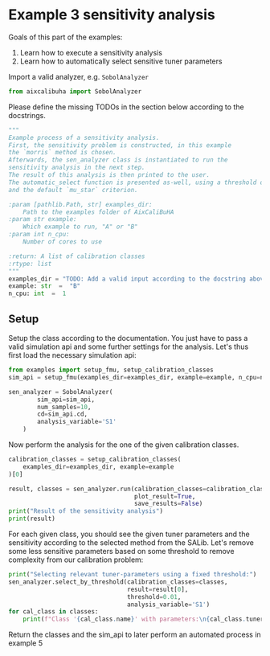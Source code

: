  # Example 3 sensitivity analysis
 Goals of this part of the examples:
 1. Learn how to execute a sensitivity analysis
 2. Learn how to automatically select sensitive tuner parameters

 Import a valid analyzer, e.g. `SobolAnalyzer`
```python
from aixcalibuha import SobolAnalyzer
```
 Please define the missing TODOs in the section below according to the docstrings.
```python
"""
Example process of a sensitivity analysis.
First, the sensitivity problem is constructed, in this example
the `morris` method is chosen.
Afterwards, the sen_analyzer class is instantiated to run the
sensitivity analysis in the next step.
The result of this analysis is then printed to the user.
The automatic_select function is presented as-well, using a threshold of 1
and the default `mu_star` criterion.

:param [pathlib.Path, str] examples_dir:
    Path to the examples folder of AixCaliBuHA
:param str example:
    Which example to run, "A" or "B"
:param int n_cpu:
    Number of cores to use

:return: A list of calibration classes
:rtype: list
"""
examples_dir = "TODO: Add a valid input according to the docstring above"
example: str  =  "B"
n_cpu: int  =  1
```
 ## Setup
 Setup the class according to the documentation.
 You just have to pass a valid simulation api and
 some further settings for the analysis.
 Let's thus first load the necessary simulation api:
```python
from examples import setup_fmu, setup_calibration_classes
sim_api = setup_fmu(examples_dir=examples_dir, example=example, n_cpu=n_cpu)

sen_analyzer = SobolAnalyzer(
        sim_api=sim_api,
        num_samples=10,
        cd=sim_api.cd,
        analysis_variable='S1'
    )
```
 Now perform the analysis for the one of the given calibration classes.
```python
calibration_classes = setup_calibration_classes(
    examples_dir=examples_dir, example=example
)[0]

result, classes = sen_analyzer.run(calibration_classes=calibration_classes,
                                   plot_result=True,
                                   save_results=False)
print("Result of the sensitivity analysis")
print(result)
```
 For each given class, you should see the given tuner parameters
 and the sensitivity according to the selected method from the SALib.
 Let's remove some less sensitive parameters based on some threshold
 to remove complexity from our calibration problem:
```python
print("Selecting relevant tuner-parameters using a fixed threshold:")
sen_analyzer.select_by_threshold(calibration_classes=classes,
                                 result=result[0],
                                 threshold=0.01,
                                 analysis_variable='S1')
for cal_class in classes:
    print(f"Class '{cal_class.name}' with parameters:\n{cal_class.tuner_paras}")
```
 Return the classes and the sim_api to later perform an automated process in example 5
